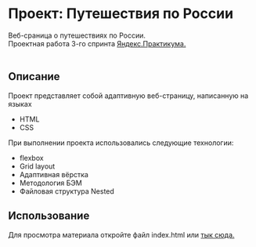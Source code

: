 <h1>Проект: Путешествия по России</h1>
Веб-сраница о путешествиях по России.<br>
Проектная работа 3-го спринта <a href="https://practicum.yandex.ru/profile/web/" target="blank">Яндекс.Практикума.</a>
<br><br>
<h2>Описание</h2>
Проект представляет собой адаптивную веб-страницу, написанную на языках
<ul><li>HTML</li><li>CSS</li></ul>
При выполнении проекта использовались следующие технологии:
<ul><li>flexbox</li><li>Grid layout</li><li>Адаптивная вёрстка</li><li>Методология БЭМ</li><li>Файловая структура Nested</li></ul>
<h2>Использование</h2>
Для просмотра материала откройте файл index.html или <a href="https://pavlogorbunov.github.io/russian-travel-pavlogorbunov/" target="_blank">тык сюда.</a>
